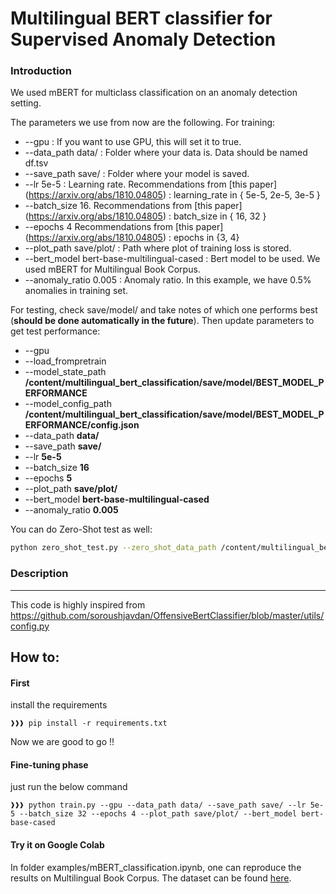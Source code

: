 # Multilingual BERT classifier for Supervised Anomaly Detection 

### Introduction 

We used mBERT for multiclass classification on an anomaly detection setting. 

The parameters we use from now are the following. For training:  
 
* --gpu : If you want to use GPU, this will set it to true. 
* --data_path data/  : Folder where your data is. Data should be named df.tsv 
* --save_path save/ :  Folder where your model is saved.  
* --lr 5e-5  : Learning rate. Recommendations from [this paper] (https://arxiv.org/abs/1810.04805) : learning_rate in { 5e-5, 2e-5, 3e-5 }
* --batch_size 16. Recommendations from [this paper] (https://arxiv.org/abs/1810.04805) : batch_size in { 16, 32 }
* --epochs 4  Recommendations from [this paper] (https://arxiv.org/abs/1810.04805) : epochs in {3, 4}
* --plot_path save/plot/ : Path where plot of training loss is stored. 
* --bert_model bert-base-multilingual-cased : Bert model to be used. We used mBERT for Multilingual Book Corpus. 
* --anomaly_ratio 0.005 : Anomaly ratio. In this example, we have 0.5% anomalies in training set. 


For testing, check save/model/ and take notes of which one performs best (**should be done automatically in the future**). 
Then update parameters to get test performance:
* --gpu 
* --load_frompretrain 
* --model_state_path  **/content/multilingual_bert_classification/save/model/BEST_MODEL_PERFORMANCE**
* --model_config_path **/content/multilingual_bert_classification/save/model/BEST_MODEL_PERFORMANCE/config.json**
* --data_path **data/** 
* --save_path **save/** 
* --lr **5e-5** 
* --batch_size **16** 
* --epochs **5** 
* --plot_path **save/plot/**
* --bert_model **bert-base-multilingual-cased**
* --anomaly_ratio **0.005** 

You can do Zero-Shot test as well: 

```bash
python zero_shot_test.py --zero_shot_data_path /content/multilingual_bert_classification/data/df_multilingual.tsv --gpu --load_frompretrain --model_state_path  /content/multilingual_bert_classification/save/model/epoch-0-0.7631693513278189-0.733057051566141-0.047560894953811064  --model_config_path /content/multilingual_bert_classification/save/model/epoch-0-0.7631693513278189-0.733057051566141-0.047560894953811064/config.json --data_path data/ --save_path save/ --lr 5e-5 --batch_size 16 --epochs 5 --plot_path save/plot/ --bert_model bert-base-multilingual-cased --anomaly_ratio 0.10
```
### Description
----------

This code is highly inspired from https://github.com/soroushjavdan/OffensiveBertClassifier/blob/master/utils/config.py 


How to:
-------

#### First
install the requirements
```console
❱❱❱ pip install -r requirements.txt
```
Now we are good to go !!

#### Fine-tuning phase
just run the below command
```console
❱❱❱ python train.py --gpu --data_path data/ --save_path save/ --lr 5e-5 --batch_size 32 --epochs 4 --plot_path save/plot/ --bert_model bert-base-cased
```

#### Try it on Google Colab

In folder examples/mBERT_classification.ipynb, 
one can reproduce the results on Multilingual Book Corpus. The dataset can be found [here](https://github.com/MastafaF/multilingual_book_corpus). 